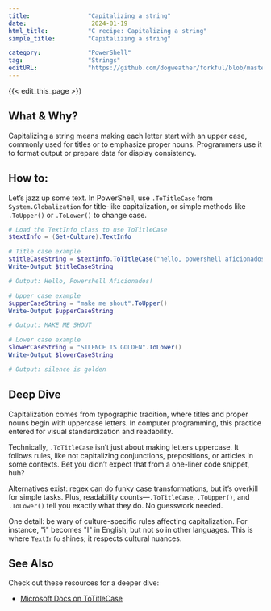 ```yaml
---
title:                "Capitalizing a string"
date:                  2024-01-19
html_title:           "C recipe: Capitalizing a string"
simple_title:         "Capitalizing a string"

category:             "PowerShell"
tag:                  "Strings"
editURL:              "https://github.com/dogweather/forkful/blob/master/content/en/powershell/capitalizing-a-string.md"
---
```


{{< edit_this_page >}}

## What & Why?
Capitalizing a string means making each letter start with an upper case, commonly used for titles or to emphasize proper nouns. Programmers use it to format output or prepare data for display consistency.

## How to:
Let’s jazz up some text. In PowerShell, use `.ToTitleCase` from `System.Globalization` for title-like capitalization, or simple methods like `.ToUpper()` or `.ToLower()` to change case.

```PowerShell
# Load the TextInfo class to use ToTitleCase
$textInfo = (Get-Culture).TextInfo

# Title case example
$titleCaseString = $textInfo.ToTitleCase("hello, powershell aficionados!")
Write-Output $titleCaseString

# Output: Hello, Powershell Aficionados!

# Upper case example
$upperCaseString = "make me shout".ToUpper()
Write-Output $upperCaseString

# Output: MAKE ME SHOUT

# Lower case example
$lowerCaseString = "SILENCE IS GOLDEN".ToLower()
Write-Output $lowerCaseString

# Output: silence is golden
```

## Deep Dive
Capitalization comes from typographic tradition, where titles and proper nouns begin with uppercase letters. In computer programming, this practice entered for visual standardization and readability.

Technically, `.ToTitleCase` isn’t just about making letters uppercase. It follows rules, like not capitalizing conjunctions, prepositions, or articles in some contexts. Bet you didn’t expect that from a one-liner code snippet, huh?

Alternatives exist: regex can do funky case transformations, but it’s overkill for simple tasks. Plus, readability counts—`.ToTitleCase`, `.ToUpper()`, and `.ToLower()` tell you exactly what they do. No guesswork needed.

One detail: be wary of culture-specific rules affecting capitalization. For instance, "i" becomes "I" in English, but not so in other languages. This is where `TextInfo` shines; it respects cultural nuances.

## See Also
Check out these resources for a deeper dive:

- [Microsoft Docs on ToTitleCase](https://docs.microsoft.com/en-us/dotnet/api/system.globalization.textinfo.totitlecase)
